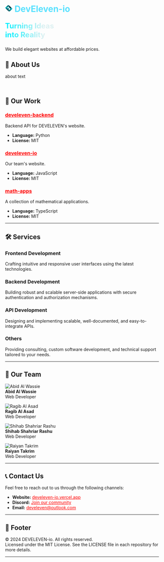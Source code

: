 <style>
    h1 span {
        color: #59E1FF; 
    }
    .gradient {
        background: -webkit-linear-gradient(left, #0ef 1%,#dcf0f1 25%); -webkit-background-clip: text; -webkit-text-fill-color: transparent;
        font-size: 24px;
        font-weight: bold; 
    }
    a {
        color: red;
    }
</style>

<h1 style="" class="logo"> <img src="https://raw.githubusercontent.com/DEVELEVEN-io/develeven-io/main/assets/logo.png" width="24" /> <span> DevEleven-io </span> </h1>

<p style="        background: -webkit-linear-gradient(left, #0ef 1%,#dcf0f1 25%); -webkit-background-clip: text; -webkit-text-fill-color: transparent;
        font-size: 24px;
        font-weight: bold; " class="gradient" align="left">
  <span>
    Turning Ideas </br> into Reality
  </span>
</p>
We build elegant websites at affordable prices.

</br>

## 🌟 About Us

about text

</br>

## 🚀 Our Work

### [develeven-backend](https://github.com/DEVELEVEN-io/develeven-backend)

Backend API for DEVELEVEN's website.

- **Language:** Python
- **License:** MIT

### [develeven-io](https://github.com/DEVELEVEN-io/develeven-io)

Our team's website.

- **Language:** JavaScript
- **License:** MIT

### [math-apps](https://github.com/DEVELEVEN-io/math-apps)

A collection of mathematical applications.

- **Language:** TypeScript
- **License:** MIT

---

## 🛠️ Services

### Frontend Development

Crafting intuitive and responsive user interfaces using the latest technologies.

### Backend Development

Building robust and scalable server-side applications with secure authentication and authorization mechanisms.

### API Development

Designing and implementing scalable, well-documented, and easy-to-integrate APIs.

### Others

Providing consulting, custom software development, and technical support tailored to your needs.

---

## 👥 Our Team

![Abid Al Wassie](https://develeven-io.vercel.app/abid.jpg)  
**Abid Al Wassie**  
Web Developer

![Ragib Al Asad](https://develeven-io.vercel.app/ragib.jpg)  
**Ragib Al Asad**  
Web Developer

![Shihab Shahriar Rashu](https://develeven-io.vercel.app/shihab.jpg)  
**Shihab Shahriar Rashu**  
Web Developer

![Raiyan Takrim](https://develeven-io.vercel.app/raiyan.jpg)  
**Raiyan Takrim**  
Web Developer

---

## 📞 Contact Us

Feel free to reach out to us through the following channels:

- **Website:** [develeven-io.vercel.app](https://develeven-io.vercel.app)
- **Discord:** [Join our community](https://discord.gg/xTtkGvv6)
- **Email:** develeven@outlook.com

---

## 📝 Footer

© 2024 DEVELEVEN-io. All rights reserved.  
Licensed under the MIT License. See the LICENSE file in each repository for more details.

---
